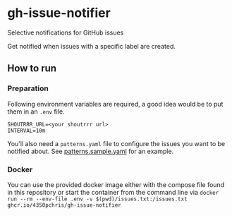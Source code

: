 # gh-issue-notifier

Selective notifications for GitHub issues

Get notified when issues with a specific label are created.

## How to run

### Preparation

Following environment variables are required, a good idea would be to put them in an `.env` file.

```text
SHOUTRRR_URL=<your shoutrrr url>
INTERVAL=10m
```

You'll also need a `patterns.yaml` file to configure the issues you want to be notified about. See [patterns.sample.yaml](./patterns.sample.yaml) for an example.

### Docker

You can use the provided docker image either with the compose file found in this repository or start the container from the command line via `docker run --rm --env-file .env -v $(pwd)/issues.txt:/issues.txt ghcr.io/4350pchris/gh-issue-notifier`

